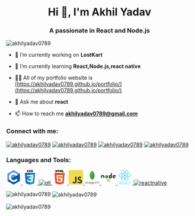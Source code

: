 <h1 align="center">Hi 👋, I'm Akhil Yadav</h1>
<h3 align="center">A passionate in React and Node.js</h3>

<p align="left"> <img src="https://komarev.com/ghpvc/?username=akhilyadav0789&label=Profile%20views&color=0e75b6&style=flat" alt="akhilyadav0789" /> </p>

- 🔭 I’m currently working on **LostKart**

- 🌱 I’m currently learning **React,Node.js,react native**

- 👨‍💻 All of my portfolio website is [https://akhilyadav0789.github.io/portfolio/](https://akhilyadav0789.github.io/portfolio/)

- 💬 Ask me about **react**

- 📫 How to reach me **akhilyadav0789@gmail.com**

<h3 align="left">Connect with me:</h3>
<p align="left">
<a href="https://linkedin.com/in/akhilyadav0789" target="blank"><img align="center" src="https://raw.githubusercontent.com/rahuldkjain/github-profile-readme-generator/master/src/images/icons/Social/linked-in-alt.svg" alt="akhilyadav0789" height="30" width="40" /></a>
<a href="https://instagram.com/akhilyadav0789" target="blank"><img align="center" src="https://raw.githubusercontent.com/rahuldkjain/github-profile-readme-generator/master/src/images/icons/Social/instagram.svg" alt="akhilyadav0789" height="30" width="40" /></a>
<a href="https://www.leetcode.com/akhilyadav0789" target="blank"><img align="center" src="https://raw.githubusercontent.com/rahuldkjain/github-profile-readme-generator/master/src/images/icons/Social/leet-code.svg" alt="akhilyadav0789" height="30" width="40" /></a>
<a href="https://auth.geeksforgeeks.org/user/akhilyadav0789" target="blank"><img align="center" src="https://raw.githubusercontent.com/rahuldkjain/github-profile-readme-generator/master/src/images/icons/Social/geeks-for-geeks.svg" alt="akhilyadav0789" height="30" width="40" /></a>
</p>

<h3 align="left">Languages and Tools:</h3>
<p align="left"> <a href="https://www.cprogramming.com/" target="_blank" rel="noreferrer"> <img src="https://raw.githubusercontent.com/devicons/devicon/master/icons/c/c-original.svg" alt="c" width="40" height="40"/> </a> <a href="https://www.w3schools.com/css/" target="_blank" rel="noreferrer"> <img src="https://raw.githubusercontent.com/devicons/devicon/master/icons/css3/css3-original-wordmark.svg" alt="css3" width="40" height="40"/> </a> <a href="https://git-scm.com/" target="_blank" rel="noreferrer"> <img src="https://www.vectorlogo.zone/logos/git-scm/git-scm-icon.svg" alt="git" width="40" height="40"/> </a> <a href="https://www.w3.org/html/" target="_blank" rel="noreferrer"> <img src="https://raw.githubusercontent.com/devicons/devicon/master/icons/html5/html5-original-wordmark.svg" alt="html5" width="40" height="40"/> </a> <a href="https://developer.mozilla.org/en-US/docs/Web/JavaScript" target="_blank" rel="noreferrer"> <img src="https://raw.githubusercontent.com/devicons/devicon/master/icons/javascript/javascript-original.svg" alt="javascript" width="40" height="40"/> </a> <a href="https://www.mongodb.com/" target="_blank" rel="noreferrer"> <img src="https://raw.githubusercontent.com/devicons/devicon/master/icons/mongodb/mongodb-original-wordmark.svg" alt="mongodb" width="40" height="40"/> </a> <a href="https://nodejs.org" target="_blank" rel="noreferrer"> <img src="https://raw.githubusercontent.com/devicons/devicon/master/icons/nodejs/nodejs-original-wordmark.svg" alt="nodejs" width="40" height="40"/> </a> <a href="https://reactjs.org/" target="_blank" rel="noreferrer"> <img src="https://raw.githubusercontent.com/devicons/devicon/master/icons/react/react-original-wordmark.svg" alt="react" width="40" height="40"/> </a> <a href="https://reactnative.dev/" target="_blank" rel="noreferrer"> <img src="https://reactnative.dev/img/header_logo.svg" alt="reactnative" width="40" height="40"/> </a> </p>

<p><img align="left" src="https://github-readme-stats.vercel.app/api/top-langs?username=akhilyadav0789&show_icons=true&locale=en&layout=compact" alt="akhilyadav0789" /></p>

<p>&nbsp;<img align="center" src="https://github-readme-stats.vercel.app/api?username=akhilyadav0789&show_icons=true&locale=en" alt="akhilyadav0789" /></p>

<p><img align="center" src="https://github-readme-streak-stats.herokuapp.com/?user=akhilyadav0789&" alt="akhilyadav0789" /></p>
